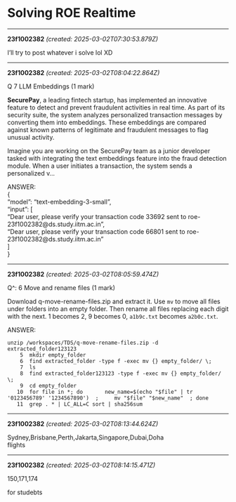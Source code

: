 # Solving ROE Realtime

---
**23f1002382** *(created: 2025-03-02T07:30:53.879Z)*

<p>I’ll try to post whatever i solve lol XD</p>

---
**23f1002382** *(created: 2025-03-02T08:04:22.864Z)*

<p>Q 7 LLM Embeddings (1 mark)</p>
<p><strong>SecurePay</strong>, a leading fintech startup, has implemented an innovative feature to detect and prevent fraudulent activities in real time. As part of its security suite, the system analyzes personalized transaction messages by converting them into embeddings. These embeddings are compared against known patterns of legitimate and fraudulent messages to flag unusual activity.</p>
<p>Imagine you are working on the SecurePay team as a junior developer tasked with integrating the text embeddings feature into the fraud detection module. When a user initiates a transaction, the system sends a personalized v…</p>
<p>ANSWER:<br>
{<br>
“model”: “text-embedding-3-small”,<br>
“input”: [<br>
“Dear user, please verify your transaction code 33692 sent to roe-23f1002382@ds.study.iitm.ac.in”,<br>
“Dear user, please verify your transaction code 66801 sent to roe-23f1002382@ds.study.iitm.ac.in”<br>
]<br>
}</p>

---
**23f1002382** *(created: 2025-03-02T08:05:59.474Z)*

<p>Q^: 6 Move and rename files (1 mark)</p>
<p>Download q-move-rename-files.zip and extract it. Use <code>mv</code> to move all files under folders into an empty folder. Then rename all files replacing each digit with the next. 1 becomes 2, 9 becomes 0, <code>a1b9c.txt</code> becomes <code>a2b0c.txt</code>.</p>
<p>ANSWER:</p>
<pre><code class="lang-auto">unzip /workspaces/TDS/q-move-rename-files.zip -d extracted_folder123123
    5  mkdir empty_folder 
    6  find extracted_folder -type f -exec mv {} empty_folder/ \; 
    7  ls
    8  find extracted_folder123123 -type f -exec mv {} empty_folder/ \; 
    9  cd empty_folder  
   10  for file in *; do       new_name=$(echo "$file" | tr '0123456789' '1234567890')  ;     mv "$file" "$new_name"  ; done  
   11  grep . * | LC_ALL=C sort | sha256sum  
</code></pre>

---
**23f1002382** *(created: 2025-03-02T08:13:44.624Z)*

<p>Sydney,Brisbane,Perth,Jakarta,Singapore,Dubai,Doha<br>
flights</p>

---
**23f1002382** *(created: 2025-03-02T08:14:15.471Z)*

<p>150,171,174</p>
<p>for studebts</p>
